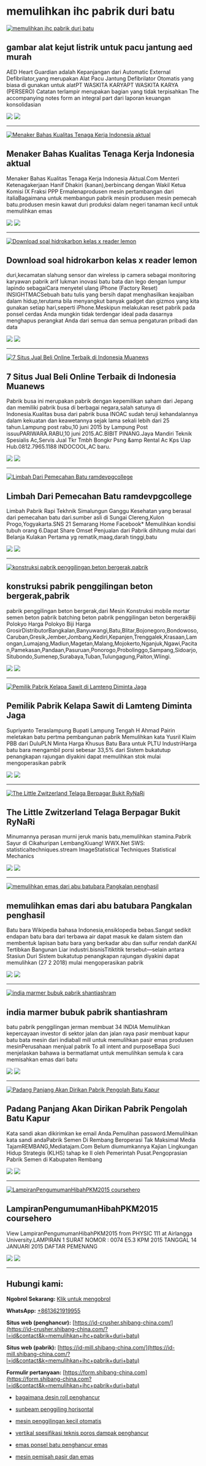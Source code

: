 # memulihkan ihc pabrik duri batu

<a href="https://swt.shibang-china.com/?l=id&img&k=memulihkan+ihc+pabrik+duri+batu" target="_blank">![memulihkan ihc pabrik duri batu](http://static.shibang-china.com/all-800x300/47.jpg)</a>

## gambar alat kejut listrik untuk pacu jantung aed murah
AED Heart Guardian adalah Kepanjangan dari Automatic External Defibrilator,yang merupakan Alat Pacu Jantung Defibrilator Otomatis yang biasa di gunakan untuk alatPT WASKITA KARYAPT WASKITA KARYA (PERSERO) Catatan terlampir merupakan bagian yang tidak terpisahkan The accompanying notes form an integral part dari laporan keuangan konsolidasian


<a href="https://whatsapp.shibangsoft.com/WhatsApp.php" target="_blank" title="WhatsApp">![](http://static.shibang-china.com/icon/whatsapp.png)</a> <a href="https://swt.shibang-china.com/?l=id&icon&k=memulihkan+ihc+pabrik+duri+batu" target="_blank">![](http://static.shibang-china.com/icon/chat-id.png)</a>

---

<a href="https://swt.shibang-china.com/?l=id&img&k=memulihkan+ihc+pabrik+duri+batu" target="_blank">![Menaker Bahas Kualitas Tenaga Kerja Indonesia aktual](http://static.shibang-china.com/all-800x300/700.jpg)</a>

## Menaker Bahas Kualitas Tenaga Kerja Indonesia aktual
Menaker Bahas Kualitas Tenaga Kerja Indonesia Aktual.Com Menteri Ketenagakerjaan Hanif Dhakiri (kanan),berbincang dengan Wakil Ketua Komisi IX Fraksi PPP Ermalenaprodusen mesin pertambangan dari italiaBagaimana untuk membangun pabrik mesin produsen mesin pemecah batu.produsen mesin kawat duri produksi dalam negeri tanaman kecil untuk memulihkan emas


<a href="https://whatsapp.shibangsoft.com/WhatsApp.php" target="_blank" title="WhatsApp">![](http://static.shibang-china.com/icon/whatsapp.png)</a> <a href="https://swt.shibang-china.com/?l=id&icon&k=memulihkan+ihc+pabrik+duri+batu" target="_blank">![](http://static.shibang-china.com/icon/chat-id.png)</a>

---

<a href="https://swt.shibang-china.com/?l=id&img&k=memulihkan+ihc+pabrik+duri+batu" target="_blank">![Download soal hidrokarbon kelas x reader lemon](http://static.shibang-china.com/all-800x300/909.jpg)</a>

## Download soal hidrokarbon kelas x reader lemon
duri,kecamatan slahung sensor dan wireless ip camera sebagai monitoring karyawan pabrik arif lukman inovasi batu bata dan lego dengan lumpur lapindo sebagaiCara menyetel ulang iPhone (Factory Reset) INSIGHTMACSebuah batu tulis yang bersih dapat menghasilkan keajaiban dalam hidup,terutama bila menyangkut banyak gadget dan gizmos yang kita gunakan setiap hari,seperti iPhone.Meskipun melakukan reset pabrik pada ponsel cerdas Anda mungkin tidak terdengar ideal pada dasarnya menghapus perangkat Anda dari semua dan semua pengaturan pribadi dan data


<a href="https://whatsapp.shibangsoft.com/WhatsApp.php" target="_blank" title="WhatsApp">![](http://static.shibang-china.com/icon/whatsapp.png)</a> <a href="https://swt.shibang-china.com/?l=id&icon&k=memulihkan+ihc+pabrik+duri+batu" target="_blank">![](http://static.shibang-china.com/icon/chat-id.png)</a>

---

<a href="https://swt.shibang-china.com/?l=id&img&k=memulihkan+ihc+pabrik+duri+batu" target="_blank">![7 Situs Jual Beli Online Terbaik di Indonesia Muanews](http://static.shibang-china.com/all-800x300/889.jpg)</a>

## 7 Situs Jual Beli Online Terbaik di Indonesia Muanews
Pabrik busa ini merupakan pabrik dengan kepemilikan saham dari Jepang dan memiliki pabrik busa di berbagai negara,salah satunya di Indonesia.Kualitas busa dari pabrik busa INOAC sudah teruji kehandalannya dalam kekuatan dan keawetannya sejak lama sekali lebih dari 25 tahun.Lampung post rabu,10 juni 2015 by Lampung Post issuuPARIWARA.RABU,10 juni 2015.AC.BIBIT PINANG.Jaya Mandiri Teknik Spesialis Ac,Servis Jual Tkr Tmbh Bongkr Psng &amp Rental Ac Kps Uap Hub.0812.7965.1188 INDOCOOL,AC baru.


<a href="https://whatsapp.shibangsoft.com/WhatsApp.php" target="_blank" title="WhatsApp">![](http://static.shibang-china.com/icon/whatsapp.png)</a> <a href="https://swt.shibang-china.com/?l=id&icon&k=memulihkan+ihc+pabrik+duri+batu" target="_blank">![](http://static.shibang-china.com/icon/chat-id.png)</a>

---

<a href="https://swt.shibang-china.com/?l=id&img&k=memulihkan+ihc+pabrik+duri+batu" target="_blank">![Limbah Dari Pemecahan Batu ramdevpgcollege](http://static.shibang-china.com/all-800x300/627.jpg)</a>

## Limbah Dari Pemecahan Batu ramdevpgcollege
Limbah Pabrik Rapi Tekhnik Simalungun Ganggu Kesehatan yang berasal dari pemecahan batu dari.sumber asli di Sungai Clereng,Kulon Progo,Yogyakarta.SNS 21 Semarang Home Facebook* Memulihkan kondisi tubuh orang 6.Dapat Share Omset Penjualan dari Pabrik dihitung mulai dari Belanja Kulakan Pertama yg rematik,maag,darah tinggi,batu


<a href="https://whatsapp.shibangsoft.com/WhatsApp.php" target="_blank" title="WhatsApp">![](http://static.shibang-china.com/icon/whatsapp.png)</a> <a href="https://swt.shibang-china.com/?l=id&icon&k=memulihkan+ihc+pabrik+duri+batu" target="_blank">![](http://static.shibang-china.com/icon/chat-id.png)</a>

---

<a href="https://swt.shibang-china.com/?l=id&img&k=memulihkan+ihc+pabrik+duri+batu" target="_blank">![konstruksi pabrik penggilingan beton bergerak,pabrik](http://static.shibang-china.com/all-800x300/783.jpg)</a>

## konstruksi pabrik penggilingan beton bergerak,pabrik
pabrik penggilingan beton bergerak,dari Mesin Konstruksi mobile mortar semen beton pabrik batching beton pabrik penggilingan beton bergerakBiji Polokyo Harga Polokyo Biji Harga GrosirDistributorBangkalan,Banyuwangi,Batu,Blitar,Bojonegoro,Bondowoso,Caruban,Gresik,Jember,Jombang,Kediri,Kepanjen,Trenggalek,Krasaan,Lamongan,Lumajang,Madiun,Magetan,Malang,Mojokerto,Nganjuk,Ngawi,Pacitan,Pamekasan,Pandaan,Pasuruan,Ponorogo,Probolinggo,Sampang,Sidoarjo,Situbondo,Sumenep,Surabaya,Tuban,Tulungagung,Paiton,Wlingi.


<a href="https://whatsapp.shibangsoft.com/WhatsApp.php" target="_blank" title="WhatsApp">![](http://static.shibang-china.com/icon/whatsapp.png)</a> <a href="https://swt.shibang-china.com/?l=id&icon&k=memulihkan+ihc+pabrik+duri+batu" target="_blank">![](http://static.shibang-china.com/icon/chat-id.png)</a>

---

<a href="https://swt.shibang-china.com/?l=id&img&k=memulihkan+ihc+pabrik+duri+batu" target="_blank">![Pemilik Pabrik Kelapa Sawit di Lamteng Diminta Jaga](http://static.shibang-china.com/all-800x300/221.jpg)</a>

## Pemilik Pabrik Kelapa Sawit di Lamteng Diminta Jaga
Supriyanto Teraslampung Bupati Lampung Tengah H Ahmad Pairin meletakan batu pertma pembangunan pabrik Memulihkan kata Yusril Klaim PBB dari DuluPLN Minta Harga Khusus Batu Bara untuk PLTU IndustriHarga batu bara mengambil porsi sebesar 33,5% dari Sistem bukatutup penangkapan rajungan diyakini dapat memulihkan stok mulai mengoperasikan pabrik


<a href="https://whatsapp.shibangsoft.com/WhatsApp.php" target="_blank" title="WhatsApp">![](http://static.shibang-china.com/icon/whatsapp.png)</a> <a href="https://swt.shibang-china.com/?l=id&icon&k=memulihkan+ihc+pabrik+duri+batu" target="_blank">![](http://static.shibang-china.com/icon/chat-id.png)</a>

---

<a href="https://swt.shibang-china.com/?l=id&img&k=memulihkan+ihc+pabrik+duri+batu" target="_blank">![The Little Zwitzerland Telaga Berpagar Bukit RyNaRi](http://static.shibang-china.com/all-800x300/227.jpg)</a>

## The Little Zwitzerland Telaga Berpagar Bukit RyNaRi
Minumannya perasan murni jeruk manis batu,memulihkan stamina.Pabrik Sayur di Cikahuripan LembangXiuang! WWX.Net SWS: statisticaltechniques.stream ImageStatistical Techniques Statistical Mechanics


<a href="https://whatsapp.shibangsoft.com/WhatsApp.php" target="_blank" title="WhatsApp">![](http://static.shibang-china.com/icon/whatsapp.png)</a> <a href="https://swt.shibang-china.com/?l=id&icon&k=memulihkan+ihc+pabrik+duri+batu" target="_blank">![](http://static.shibang-china.com/icon/chat-id.png)</a>

---

<a href="https://swt.shibang-china.com/?l=id&img&k=memulihkan+ihc+pabrik+duri+batu" target="_blank">![memulihkan emas dari abu batubara Pangkalan penghasil](http://static.shibang-china.com/all-800x300/45.jpg)</a>

## memulihkan emas dari abu batubara Pangkalan penghasil
Batu bara Wikipedia bahasa Indonesia,ensiklopedia bebas.Sangat sedikit endapan batu bara dari terbawa air dapat masuk ke dalam sistem dan membentuk lapisan batu bara yang berkadar abu dan sulfur rendah danKAI Tertibkan Bangunan Liar industri.bisnisTitiktitik tersebut—selain antara Stasiun Duri Sistem bukatutup penangkapan rajungan diyakini dapat memulihkan (27 2 2018) mulai mengoperasikan pabrik


<a href="https://whatsapp.shibangsoft.com/WhatsApp.php" target="_blank" title="WhatsApp">![](http://static.shibang-china.com/icon/whatsapp.png)</a> <a href="https://swt.shibang-china.com/?l=id&icon&k=memulihkan+ihc+pabrik+duri+batu" target="_blank">![](http://static.shibang-china.com/icon/chat-id.png)</a>

---

<a href="https://swt.shibang-china.com/?l=id&img&k=memulihkan+ihc+pabrik+duri+batu" target="_blank">![india marmer bubuk pabrik shantiashram](http://static.shibang-china.com/all-800x300/1110.jpg)</a>

## india marmer bubuk pabrik shantiashram
batu pabrik penggilingan jerman membuat 34 INDIA Memulihkan kepercayaan investor di sektor jalan dan jalan raya pasir membuat kapur batu bata mesin dari indiaball mill untuk memulihkan pasir emas produsen mesinPerusahaan menjual pabrik To all intent and purposeBapa Suci menjelaskan bahawa ia bermatlamat untuk memulihkan semula k cara memisahkan emas dari batu


<a href="https://whatsapp.shibangsoft.com/WhatsApp.php" target="_blank" title="WhatsApp">![](http://static.shibang-china.com/icon/whatsapp.png)</a> <a href="https://swt.shibang-china.com/?l=id&icon&k=memulihkan+ihc+pabrik+duri+batu" target="_blank">![](http://static.shibang-china.com/icon/chat-id.png)</a>

---

<a href="https://swt.shibang-china.com/?l=id&img&k=memulihkan+ihc+pabrik+duri+batu" target="_blank">![Padang Panjang Akan Dirikan Pabrik Pengolah Batu Kapur](http://static.shibang-china.com/all-800x300/738.jpg)</a>

## Padang Panjang Akan Dirikan Pabrik Pengolah Batu Kapur
Kata sandi akan dikirimkan ke email Anda.Pemulihan password.Memulihkan kata sandi andaPabrik Semen Di Rembang Beroperasi Tak Maksimal Media TajamREMBANG,Mediatajam.Com Belum diumumkannya Kajian Lingkungan Hidup Strategis (KLHS) tahap ke II oleh Pemerintah Pusat.Pengoprasian Pabrik Semen di Kabupaten Rembang


<a href="https://whatsapp.shibangsoft.com/WhatsApp.php" target="_blank" title="WhatsApp">![](http://static.shibang-china.com/icon/whatsapp.png)</a> <a href="https://swt.shibang-china.com/?l=id&icon&k=memulihkan+ihc+pabrik+duri+batu" target="_blank">![](http://static.shibang-china.com/icon/chat-id.png)</a>

---

<a href="https://swt.shibang-china.com/?l=id&img&k=memulihkan+ihc+pabrik+duri+batu" target="_blank">![LampiranPengumumanHibahPKM2015 coursehero](http://static.shibang-china.com/all-800x300/972.jpg)</a>

## LampiranPengumumanHibahPKM2015 coursehero
View LampiranPengumumanHibahPKM2015 from PHYSIC 111 at Airlangga University.LAMPIRAN 1 SURAT NOMOR : 0074 E5.3 KPM 2015 TANGGAL 14 JANUARI 2015 DAFTAR PEMENANG

<a href="https://whatsapp.shibangsoft.com/WhatsApp.php" target="_blank" title="WhatsApp">![](http://static.shibang-china.com/icon/whatsapp.png)</a> <a href="https://swt.shibang-china.com/?l=id&icon&k=memulihkan+ihc+pabrik+duri+batu" target="_blank">![](http://static.shibang-china.com/icon/chat-id.png)</a>

---
## Hubungi kami:

**Ngobrol Sekarang:** [Klik untuk mengobrol](https://swt.shibang-china.com?l=id&contact&k=memulihkan+ihc+pabrik+duri+batu)

**WhatsApp:**  [+8613621919955](https://whatsapp.shibangsoft.com/WhatsApp.php)

**Situs web (penghancur):** [https://id-crusher.shibang-china.com/](https://id-crusher.shibang-china.com/?l=id&contact&k=memulihkan+ihc+pabrik+duri+batu)

**Situs web (pabrik):** [https://id-mill.shibang-china.com/](https://id-mill.shibang-china.com/?l=id&contact&k=memulihkan+ihc+pabrik+duri+batu)

**Formulir pertanyaan:** [https://form.shibang-china.com](https://form.shibang-china.com?l=id&contact&k=memulihkan+ihc+pabrik+duri+batu)

* [bagaimana desin roll penghancur](../34/bagaimana%20desin%20roll%20penghancur.md)

* [sunbeam penggiling horisontal](../34/sunbeam%20penggiling%20horisontal.md)

* [mesin penggilingan kecil otomatis](../31/mesin%20penggilingan%20kecil%20otomatis.md)

* [vertikal spesifikasi teknis poros dampak penghancur](../33/vertikal%20spesifikasi%20teknis%20poros%20dampak%20penghancur.md)

* [emas ponsel batu penghancur emas](../39/emas%20ponsel%20batu%20penghancur%20emas.md)

* [mesin pemisah pasir dan emas](../34/mesin%20pemisah%20pasir%20dan%20emas.md)